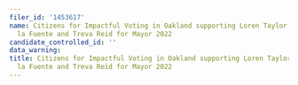 ```yaml
---
filer_id: '1453617'
name: Citizens for Impactful Voting in Oakland supporting Loren Taylor, Ignatio de
  la Fuente and Treva Reid for Mayor 2022
candidate_controlled_id: ''
data_warning:
title: Citizens for Impactful Voting in Oakland supporting Loren Taylor, Ignatio de
  la Fuente and Treva Reid for Mayor 2022
---
```

